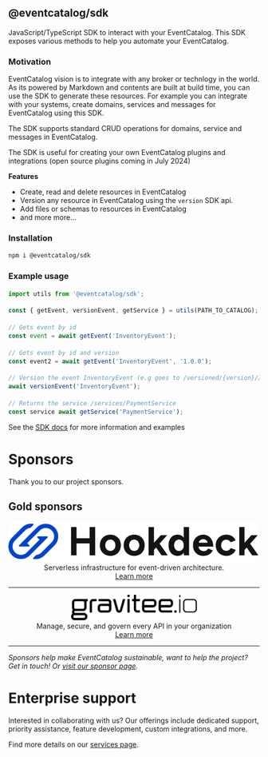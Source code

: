 ## @eventcatalog/sdk

JavaScript/TypeScript SDK to interact with your EventCatalog. This SDK exposes various methods to help you automate your EventCatalog.

### Motivation

EventCatalog vision is to integrate with any broker or technlogy in the world. As its powered by Markdown and contents are built at build time, you can use the SDK
to generate these resources. For example you can integrate with your systems, create domains, services and messages for EventCatalog using this SDK.

The SDK supports standard CRUD operations for domains, service and messages in EventCatalog.

The SDK is useful for creating your own EventCatalog plugins and integrations (open source plugins coming in July 2024)

**Features**

- Create, read and delete resources in EventCatalog
- Version any resource in EventCatalog using the `version` SDK api.
- Add files or schemas to resources in EventCatalog
- and more more...

### Installation

```sh
npm i @eventcatalog/sdk
```

### Example usage

```typescript
import utils from '@eventcatalog/sdk';

const { getEvent, versionEvent, getService } = utils(PATH_TO_CATALOG);

// Gets event by id
const event = await getEvent('InventoryEvent');

// Gets event by id and version
const event2 = await getEvent('InventoryEvent', '1.0.0');

// Version the event InventoryEvent (e.g goes to /versioned/{version}/InventoryEvent)
await versionEvent('InventoryEvent');

// Returns the service /services/PaymentService
const service await getService('PaymentService');
```

See the [SDK docs](https://www.eventcatalog.dev/docs/sdk) for more information and examples

# Sponsors

Thank you to our project  sponsors.

## Gold sponsors

<div align="center">
  <img alt="hookdeck" src="./images/sponsors/hookdeck.svg" />
  <p style="margin: 0; padding: 0;">Serverless infrastructure for event-driven architecture. </p>
  <a href="https://hookdeck.com/?ref=eventcatalog-sponsor" target="_blank" >Learn more</a>
</div>

<hr />

<div align="center">
  <img alt="hookdeck" src="./images/sponsors/gravitee-logo-black.svg" width="50%" />
  <p style="margin: 0; padding: 0;">Manage, secure, and govern every API in your organization</p>
  <a href="https://www.gravitee.io/?ref=eventcatalog-sponsor" target="_blank" >Learn more</a>
</div>

<hr />

_Sponsors help make EventCatalog sustainable, want to help the project? Get in touch! Or [visit our sponsor page](https://www.eventcatalog.dev/support)._

# Enterprise support

Interested in collaborating with us? Our offerings include dedicated support, priority assistance, feature development, custom integrations, and more.

Find more details on our [services page](https://eventcatalog.dev/services).